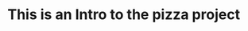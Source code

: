 # This is an Intro to the pizza project
<!--This project utilize bootstrap skills and everything i have learn so far
This is a pizza project call instant pizza -->